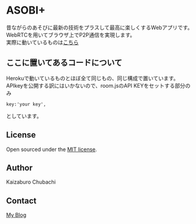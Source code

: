 ASOBI+
====
昔ながらのあそびに最新の技術をプラスして最高に楽しくするWebアプリです。  
WebRTCを用いてブラウザ上でP2P通信を実現します。  
実際に動いているものは[こちら](http://asobi.herokuapp.com/)  

ここに置いてあるコードについて
----
Herokuで動いているものとほぼ全て同じもの、同じ構成で置いています。  
APIkeyを公開する訳にはいかないので、room.jsのAPI KEYをセットする部分のみ  
```
key:'your key',
```
としています。  

License
----
Open sourced under the [MIT license](LICENSE.md).

Author
----
Kaizaburo Chubachi

Contact
----
[My Blog](https://zaburo-ch.github.io/)
